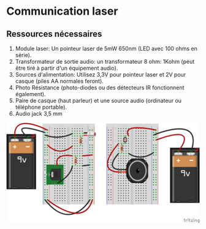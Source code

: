 # Communication laser

## Ressources nécessaires
1. Module laser: Un pointeur laser de 5mW 650nm (LED avec 100 ohms en série).
2. Transformateur de sortie audio: un transformateur 8 ohm: 1Kohm (peut être tiré à partir d'un équipement audio).
3. Sources d'alimentation: Utilisez 3,3V pour pointeur laser et 2V pour casque (piles AA normales feront).
4. Photo Résistance (photo-diodes ou des détecteurs IR fonctionnent également).
5. Paire de casque (haut parleur) et une source audio (ordinateur ou téléphone portable).
6. Audio jack 3,5 mm

![Montage](LaserCommunicator_bb.png )



